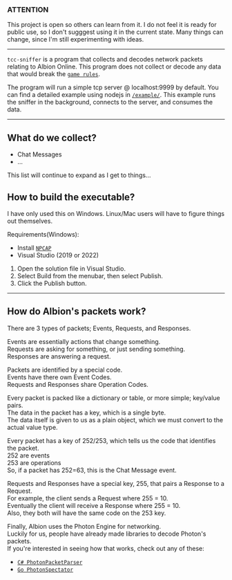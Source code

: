 ### ATTENTION
This project is open so others can learn from it.
I do not feel it is ready for public use, so I don't sugggest using it in the current state.
Many things can change, since I'm still experimenting with ideas.

---

`tcc-sniffer` is a program that collects and decodes network packets relating to Albion Online.
This program does not collect or decode any data that would break the [`game rules`]().

The program will run a simple tcp server @ localhost:9999 by default.
You can find a detailed example using nodejs in [`/example/`]().
This example runs the sniffer in the background, connects to the server, and consumes the data.
<!--
If you want to consume the data as a third-party, please consider building your tool in the [`tcc-client`](). )
You can head over to [`tcc-extension-template`]() to learn how to do that.
-->

---

## **What do we collect?**<br>
- Chat Messages
- ...

This list will continue to expand as I get to things...

## **How to build the executable?**
I have only used this on Windows. Linux/Mac users will have to figure things out themselves.

Requirements(Windows):
- Install [`NPCAP`]()
- Visual Studio (2019 or 2022)

1. Open the solution file in Visual Studio.
2. Select Build from the menubar, then select Publish.
3. Click the Publish button.

---

## **How do Albion's packets work?**
There are 3 types of packets; Events, Requests, and Responses.<br>

Events are essentially actions that change something.<br>
Requests are asking for something, or just sending something.<br>
Responses are answering a request.<br>

Packets are identified by a special code.<br>
Events have there own Event Codes.<Br>
Requests and Responses share Operation Codes.<br>

Every packet is packed like a dictionary or table, or more simple; key/value pairs.<br>
The data in the packet has a key, which is a single byte.<br>
The data itself is given to us as a plain object, which we must convert to the actual value type.<br>

Every packet has a key of 252/253, which tells us the code that identifies the packet.<br>
252 are events<br>
253 are operations<br>
So, if a packet has 252=63, this is the Chat Message event.<br>

Requests and Responses have a special key, 255, that pairs a Response to a Request.<br>
For example, the client sends a Request where 255 = 10.<br>
Eventually the client will receive a Response where 255 = 10.<br>
Also, they both will have the same code on the 253 key.<br>

Finally, Albion uses the Photon Engine for networking.<br>
Luckily for us, people have already made libraries to decode Photon's packets.<br>
If you're interested in seeing how that works, check out any of these:<br>
- [`C# PhotonPacketParser`]()
- [`Go PhotonSpectator`]()
